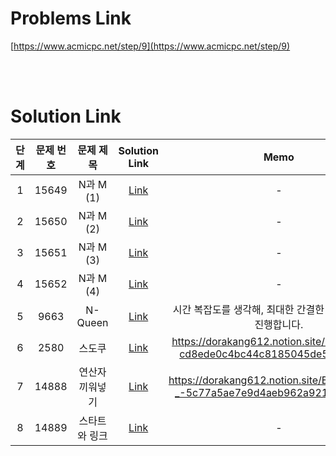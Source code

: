 # Problems Link

[https://www.acmicpc.net/step/9](https://www.acmicpc.net/step/9)

<br><br>

# Solution Link

| 단계 | 문제 번호 |    문제 제목    |               Solution Link                |                                     Memo                                      |
| :--: | :-------: | :-------------: | :----------------------------------------: | :---------------------------------------------------------------------------: |
|  1   |   15649   |    N과 M (1)    |     [Link](../Solutions/15649_N과_M_1)     |                                       -                                       |
|  2   |   15650   |    N과 M (2)    |     [Link](../Solutions/15650_N과_M_2)     |                                       -                                       |
|  3   |   15651   |    N과 M (3)    |     [Link](../Solutions/15651_N과_M_3)     |                                       -                                       |
|  4   |   15652   |    N과 M (4)    |     [Link](../Solutions/15652_N과_M_4)     |                                       -                                       |
|  5   |   9663    |     N-Queen     |     [Link](../Solutions/9663_N_Queen)      |         시간 복잡도를 생각해, 최대한 간결한 절차로 탐색을 진행합니다.         |
|  6   |   2580    |     스도쿠      |      [Link](../Solutions/2580_스토쿠)      |  https://dorakang612.notion.site/BOJ_2580_-cd8ede0c4bc44c8185045de5aa931b13   |
|  7   |   14888   | 연산자 끼워넣기 | [Link](../Solutions/14888_연산자_끼워넣기) | https://dorakang612.notion.site/BOJ_14888_-_-5c77a5ae7e9d4aeb962a9216447423fe |
|  8   |   14889   |  스타트와 링크  |  [Link](../Solutions/14889_스타트와_링크)  |                                       -                                       |
